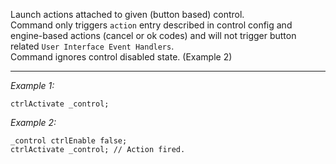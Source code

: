 Launch actions attached to given (button based) control. <br> 
Command only triggers `action` entry described in control config and engine-based actions (cancel or ok codes) and will not trigger button related `User Interface Event Handlers`.<br>
Command ignores control disabled state. (Example 2)


---
*Example 1:*
```sqf
ctrlActivate _control;
```

*Example 2:*
```sqf
_control ctrlEnable false;
ctrlActivate _control; // Action fired.
```